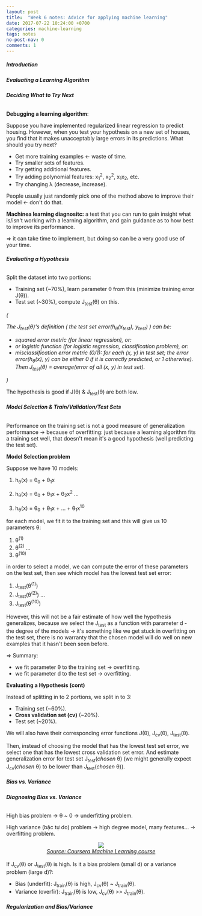 ```yaml
---
layout: post
title:  "Week 6 notes: Advice for applying machine learning"
date: 2017-07-22 10:24:00 +0700
categories: machine-learning
tags: notes
no-post-nav: 0
comments: 1
---
```


##### **Introduction**

##### **Evaluating a Learning Algorithm**

###### **Deciding What to Try Next**


**Debugging a learning algorithm**:

Suppose you have implemented regularized linear regression to predict housing. However, when you test your hypothesis on a new set of houses, you find that it makes unacceptably large errors in its predictions. What should you try next?
* Get more training examples <- waste of time.
* Try smaller sets of features.
* Try getting additional features.
* Try adding polynomial features: x<sub>1</sub><sup>2</sup>, x<sub>2</sub><sup>2</sup>, x<sub>1</sub>x<sub>2</sub>, etc.
* Try changing λ (decrease, increase).

People usually just randomly pick one of the method above to improve their model <- don't do that.

**Machinea learning diagnositc:** a test that you can run to gain insight what is/isn't working with a learning algorithm, and gain guidance as to how best to improve its performance.

=> it can take time to implement, but doing so can be a very good use of your time.


###### **Evaluating a Hypothesis**

Split the dataset into two portions:
* Training set (~70%), learn parameter θ from this (minimize training error J(θ)).
* Test set (~30%), compute J<sub>test</sub>(θ) on this.

*(*

*The J<sub>test</sub>(θ)'s definition ( the test set error(h<sub>θ</sub>(x<sub>test</sub>), y<sub>test</sub>) ) can be:*
* *squared error metric (for linear regression), or:*
* *or logistic function (for logistic regression, classification problem), or:*
* *misclassification error metric (0/1): for each (x, y) in test set; the error error(h<sub>θ</sub>(x), y) can be either 0 if it is correctly predicted, or 1 otherwise). Then J<sub>test</sub>(θ) = average(error of all (x, y) in test set).*

*)*

The hypothesis is good if J(θ) & J<sub>test</sub>(θ) are both low.

###### **Model Selection & Train/Validation/Test Sets**

Performance on the training set is not a good measure of generalization performance -> because of overfitting: just because a learning algorithm fits a training set well, that doesn't mean it's a good hypothesis (well predicting the test set).

**Model Selection problem**

Suppose we have 10 models:
1. h<sub>θ</sub>(x) = θ<sub>0</sub> + θ<sub>1</sub>x
2. h<sub>θ</sub>(x) = θ<sub>0</sub> + θ<sub>1</sub>x + θ<sub>2</sub>x<sup>2</sup> ...

10. h<sub>θ</sub>(x) = θ<sub>0</sub> + θ<sub>1</sub>x + ... + θ<sub>1</sub>x<sup>10</sup>

for each model, we fit it to the training set and this will give us 10 parameters θ:
1. θ<sup>(1)</sup>
2. θ<sup>(2)</sup> ...
10. θ<sup>(10)</sup>

in order to select a model, we can compute the error of these parameters on the test set, then see which model has the lowest test set error:
1. J<sub>test</sub>(θ<sup>(1)</sup>)
2. J<sub>test</sub>(θ<sup>(2)</sup>) ...
10. J<sub>test</sub>(θ<sup>(10)</sup>)

However, this will not be a fair estimate of how well the hypothesis generalizes, because we select the J<sub>test</sub> as a function with parameter d - the degree of the models -> it's something like we get stuck in overfitting on the test set, there is no warranty that the chosen model will do well on new examples that it hasn't been seen before.

=> Summary:
* we fit parameter θ to the training set -> overfitting.
* we fit parameter d to the test set -> overfitting.

**Evaluating a Hypothesis (cont)**

Instead of splitting in to 2 portions, we split in to 3:
* Training set (~60%).
* **Cross validation set (cv)**  (~20%).
* Test set (~20%).

We will also have their corresponding error functions J(θ), J<sub>cv</sub>(θ), J<sub>test</sub>(θ).

Then, instead of choosing the model that has the lowest test set error, we select one that has the lowest cross validation set error. And estimate generalization error for test set J<sub>test</sub>(*chosen* θ) (we might generally expect J<sub>cv</sub>(*chosen* θ) to be lower than J<sub>test</sub>(*chosen* θ)).

##### **Bias vs. Variance**

###### **Diagnosing Bias vs. Variance**

High bias problem -> θ ~ 0 -> underfitting problem.

High variance (bậc tự do) problem -> high degree model, many features... -> overfitting problem.

<center><img src="http://i.imgur.com/z5AJ8iV.png" ...></center>
<center><i><a href="https://www.coursera.org/learn/machine-learning">Source: Coursera Machine Learning course</a></i></center
<br></br>
If J<sub>cv</sub>(θ) or J<sub>test</sub>(θ) is high. Is it a bias problem (small d) or a variance problem (large d)?:

* Bias (underfit): J<sub>train</sub>(θ) is high, J<sub>cv</sub>(θ) ~ J<sub>train</sub>(θ).
* Variance (overfir): J<sub>train</sub>(θ) is low, J<sub>cv</sub>(θ) >> J<sub>train</sub>(θ).

###### **Regularization and Bias/Variance**
